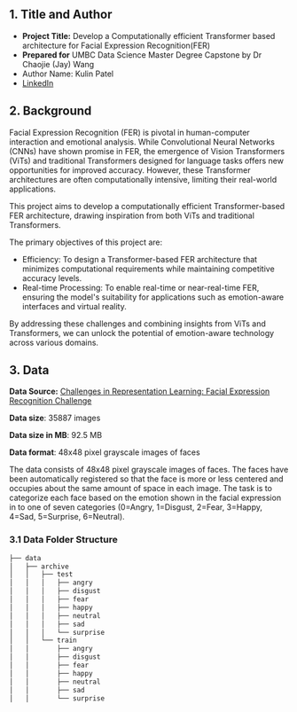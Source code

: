 ## 1. Title and Author

* **Project Title:** Develop a Computationally efficient Transformer based architecture for Facial Expression Recognition(FER) 
* **Prepared for** UMBC Data Science Master Degree Capstone by Dr Chaojie (Jay) Wang
* Author Name: Kulin Patel
* [LinkedIn](https://www.linkedin.com/in/kulin-patel)

## 2. Background

Facial Expression Recognition (FER) is pivotal in human-computer interaction and emotional analysis. While Convolutional Neural Networks (CNNs) have shown promise in FER, the emergence of Vision Transformers (ViTs) and traditional Transformers designed for language tasks offers new opportunities for improved accuracy. However, these Transformer architectures are often computationally intensive, limiting their real-world applications.

This project aims to develop a computationally efficient Transformer-based FER architecture, drawing inspiration from both ViTs and traditional Transformers. 

The primary objectives of this project are:

* Efficiency: To design a Transformer-based FER architecture that minimizes computational requirements while maintaining competitive accuracy levels.
* Real-time Processing: To enable real-time or near-real-time FER, ensuring the model's suitability for applications such as emotion-aware interfaces and virtual reality.

By addressing these challenges and combining insights from ViTs and Transformers, we can unlock the potential of emotion-aware technology across various domains.

## 3. Data

**Data Source:** [Challenges in Representation Learning: Facial Expression Recognition Challenge](https://www.kaggle.com/c/challenges-in-representation-learning-facial-expression-recognition-challenge/data)

**Data size**: 35887 images

**Data size in MB**: 92.5 MB

**Data format**: 48x48 pixel grayscale images of faces

The data consists of 48x48 pixel grayscale images of faces. The faces have been automatically registered so that the face is more or less centered and occupies about the same amount of space in each image. The task is to categorize each face based on the emotion shown in the facial expression in to one of seven categories (0=Angry, 1=Disgust, 2=Fear, 3=Happy, 4=Sad, 5=Surprise, 6=Neutral).

### 3.1 Data Folder Structure

```bash
├── data
│   ├── archive
│   │   ├── test
│   │   │   ├── angry
│   │   │   ├── disgust
│   │   │   ├── fear
│   │   │   ├── happy
│   │   │   ├── neutral
│   │   │   ├── sad
│   │   │   └── surprise
│   │   └── train
│   │       ├── angry
│   │       ├── disgust
│   │       ├── fear
│   │       ├── happy
│   │       ├── neutral
│   │       ├── sad
│   │       └── surprise
```


